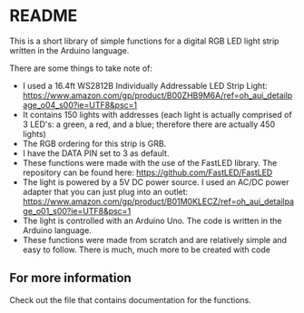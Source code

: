 README
======

This is a short library of simple functions for a digital RGB LED light strip written in the Arduino language.

There are some things to take note of:

* I used a 16.4ft WS2812B Individually Addressable LED Strip Light: https://www.amazon.com/gp/product/B00ZHB9M6A/ref=oh_aui_detailpage_o04_s00?ie=UTF8&psc=1
* It contains 150 lights with addresses (each light is actually comprised of 3 LED's: a green, a red, and a blue; therefore there are actually 450 lights)
* The RGB ordering for this strip is GRB.
* I have the DATA PIN set to 3 as default.
* These functions were made with the use of the FastLED library. The repository can be found here: https://github.com/FastLED/FastLED
* The light is powered by a 5V DC power source. I used an AC/DC power adapter that you can just plug into an outlet: https://www.amazon.com/gp/product/B01M0KLECZ/ref=oh_aui_detailpage_o01_s00?ie=UTF8&psc=1
* The light is controlled with an Arduino Uno. The code is written in the Arduino language.
* These functions were made from scratch and are relatively simple and easy to follow. There is much, much more to be created with code

## For more information

Check out the file that contains documentation for the functions.
